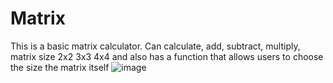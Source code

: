 # Matrix
This is a basic matrix calculator.  Can calculate, add, subtract, multiply, matrix size 2x2 3x3 4x4 and also has a function that allows users to choose the size the matrix itself
![image](https://user-images.githubusercontent.com/75711480/193456231-a5cd371b-cb19-420d-b210-6dabbce7832c.png)
